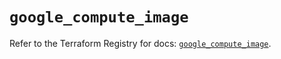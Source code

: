 # `google_compute_image`

Refer to the Terraform Registry for docs: [`google_compute_image`](https://registry.terraform.io/providers/hashicorp/google/5.31.1/docs/resources/compute_image).
